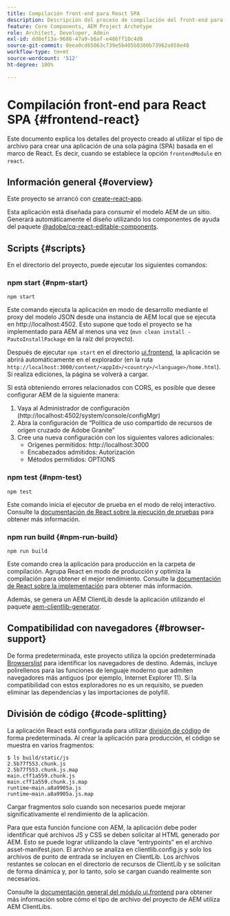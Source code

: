 ```yaml
---
title: Compilación front-end para React SPA
description: Descripción del proceso de compilación del front-end para proyectos de SPA basados en React
feature: Core Components, AEM Project Archetype
role: Architect, Developer, Admin
exl-id: dd8ef13a-9686-47a9-b6af-e486ff10c4d8
source-git-commit: 0eea0cd65063c739e5b405b0380b73962a858e48
workflow-type: tm+mt
source-wordcount: '512'
ht-degree: 100%

---
```


# Compilación front-end para React SPA {#frontend-react}

Este documento explica los detalles del proyecto creado al utilizar el tipo de archivo para crear una aplicación de una sola página (SPA) basada en el marco de React. Es decir, cuando se establece la opción `frontendModule` en `react`.

## Información general {#overview}

Este proyecto se arrancó con [create-react-app](https://github.com/facebook/create-react-app).

Esta aplicación está diseñada para consumir el modelo AEM de un sitio. Generará automáticamente el diseño utilizando los componentes de ayuda del paquete [@adobe/cq-react-editable-components](https://www.npmjs.com/package/@adobe/aem-react-editable-components).

## Scripts {#scripts}

En el directorio del proyecto, puede ejecutar los siguientes comandos:

### npm start {#npm-start}

```shell
npm start
```

Este comando ejecuta la aplicación en modo de desarrollo mediante el proxy del modelo JSON desde una instancia de AEM local que se ejecuta en http://localhost:4502. Esto supone que todo el proyecto se ha implementado para AEM al menos una vez (`mvn clean install -PautoInstallPackage` en la raíz del proyecto).

Después de ejecutar `npm start` en el directorio [ui.frontend](uifrontend.md), la aplicación se abrirá automáticamente en el explorador (en la ruta `http://localhost:3000/content/<appId>/<country>/<language>/home.html`). Si realiza ediciones, la página se volverá a cargar.

Si está obteniendo errores relacionados con CORS, es posible que desee configurar AEM de la siguiente manera:

1. Vaya al Administrador de configuración (http://localhost:4502/system/console/configMgr)
1. Abra la configuración de “Política de uso compartido de recursos de origen cruzado de Adobe Granite”
1. Cree una nueva configuración con los siguientes valores adicionales:
   * Orígenes permitidos: http://localhost:3000
   * Encabezados admitidos: Autorización
   * Métodos permitidos: OPTIONS

### npm test {#npm-test}

```shell
npm test
```

Este comando inicia el ejecutor de prueba en el modo de reloj interactivo. Consulte la [documentación de React sobre la ejecución de pruebas](https://facebook.github.io/create-react-app/docs/running-tests) para obtener más información.

### npm run build {#npm-run-build}

```shell
npm run build
```

Este comando crea la aplicación para producción en la carpeta de compilación. Agrupa React en modo de producción y optimiza la compilación para obtener el mejor rendimiento. Consulte la [documentación de React sobre la implementación](https://facebook.github.io/create-react-app/docs/deployment) para obtener más información.

Además, se genera un AEM ClientLib desde la aplicación utilizando el paquete [aem-clientlib-generator](https://github.com/wcm-io-frontend/aem-clientlib-generator).

## Compatibilidad con navegadores {#browser-support}

De forma predeterminada, este proyecto utiliza la opción predeterminada [Browserslist](https://github.com/browserslist/browserslist) para identificar los navegadores de destino. Además, incluye polirellenos para las funciones de lenguaje moderno que admiten navegadores más antiguos (por ejemplo, Internet Explorer 11). Si la compatibilidad con estos exploradores no es un requisito, se pueden eliminar las dependencias y las importaciones de polyfill.

## División de código {#code-splitting}

La aplicación React está configurada para utilizar [división de código](https://webpack.js.org/guides/code-splitting) de forma predeterminada. Al crear la aplicación para producción, el código se muestra en varios fragmentos:

```shell
$ ls build/static/js
2.5b77f553.chunk.js
2.5b77f553.chunk.js.map
main.cff1a559.chunk.js
main.cff1a559.chunk.js.map
runtime~main.a8a9905a.js
runtime~main.a8a9905a.js.map
```

Cargar fragmentos solo cuando son necesarios puede mejorar significativamente el rendimiento de la aplicación.

Para que esta función funcione con AEM, la aplicación debe poder identificar qué archivos JS y CSS se deben solicitar al HTML generado por AEM. Esto se puede lograr utilizando la clave “entrypoints” en el archivo asset-manifest.json. El archivo se analiza en clientlib.config.js y solo los archivos de punto de entrada se incluyen en ClientLib. Los archivos restantes se colocan en el directorio de recursos de ClientLib y se solicitan de forma dinámica y, por lo tanto, solo se cargan cuando realmente son necesarios.

Consulte la [documentación general del módulo ui.frontend](uifrontend.md#clientlibs) para obtener más información sobre cómo el tipo de archivo del proyecto de AEM utiliza AEM ClientLibs.
